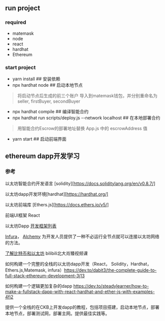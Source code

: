 ## run project

### required

- matemask
- node
- react
- hardhat
- Ethereum

### start project

- yarn install ## 安装依赖
- npx hardhat node ## 启动本地节点
> 将启动节点后生成的前三个账户 导入到matemask钱包，并分别重命名为seller, firstBuyer, secondBuyer
- npx hardhat compile ## 编译智能合约
- npx hardhat run scripts/deploy.js --network localhost ## 在本地部署合约

> 用智能合约Escrow的部署地址替换 App.js 中的 escrowAddress 值

 - yarn start ## 启动前端界面

## ethereum dapp开发学习

### 参考

以太坊智能合约开发语言 [solidity][https://docs.soliditylang.org/en/v0.8.7/]

以太坊dapp开发环境[hardhat][https://hardhat.org/]

以太坊前端库 [Ethers.js][https://docs.ethers.io/v5/]

前端UI框架 React

以太坊Dapp [开发框架列表](https://ethereum.org/en/developers/docs/frameworks/#top)

[Infura](https://infura.io/)， [Alchemy](https://www.alchemyapi.io/) 为开发人员提供了一种不必运行全节点就可以连接以太坊网络的方法。

[了解比特币和以太坊](https://www.bilibili.com/video/BV1Vt411X7JF?p=1) bilibili北大肖臻视频课

如何构建一个完整的全栈的以太坊dapp开发（React， Solidity，Hardhat，Ethers.js,Matemask, infura）https://dev.to/dabit3/the-complete-guide-to-full-stack-ethereum-development-3j13

如何构建一个逻辑更加复杂的dapp https://dev.to/steadylearner/how-to-make-a-fullstack-dapp-with-react-hardhat-and-ether-js-with-examples-4fi2



提供一个全栈的在CKB上开发dapp的教程，包括项目搭建，启动本地节点，部署本地节点，部署测试网，部署主网。提供最佳实践等。
